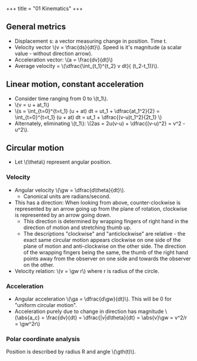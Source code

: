 +++
title = "01 Kinematics"
+++

## General metrics
- Displacement s: a vector measuring change in position. Time t. 
- Velocity vector \\(v = \frac{ds}{dt}\\). Speed is it's magnitude (a scalar value - without direction arrow).
- Acceleration vector: \\(a = \frac{dv}{dt}\\) 
- Average velocity = \\(\dfrac{\int_{t_1}^{t_2} v dt}{ (t_2-t_1)}\\).

## Linear motion, constant acceleration
- Consider time ranging from 0 to \\(t_1\\).
- \\(v = u + at_1\\)
- \\(s = \int_{t=0}^{t=t_1} (u + at) dt =  ut_1 + \dfrac{at_1^2}{2} = \int_{t=0}^{t=t_1} (u + at) dt =  ut_1 + \dfrac{(v-u)t_1^2}{2t_1} \\)
- Alternately, eliminating \\(t_1\\): \\(2as = 2u(v-u) + \dfrac{(v-u)^2} = v^2 - u^2\\).

## Circular motion
- Let \\(\theta\\) represent angular position.

### Velocity
- Angular velocity \\(\gw = \dfrac{d\theta}{dt}\\).
  - Canonical units are radians/second.
- This has a direction: When looking from above, counter-clockwise is represented by an arrow going up from the plane of rotation, clockwise is represented by an arrow going down.
  - This direction is determined by wrapping fingers of right hand in the direction of motion and stretching thumb up.
  - The descriptions "clockwise" and "anticlockwise" are relative - the exact same circular motion appears clockwise on one side of the plane of motion and anti-clockwise on the other side. The direction of the wrapping fingers being the same, the thumb of the right hand points away from the observer on one side and towards the observer on the other.
- Velocity relation: \\(v = \gw r\\) where r is radius of the circle.

### Acceleration
- Angular acceleration \\(\ga = \dfrac{d\gw}{dt}\\). This will be 0 for "uniform circular motion".
- Acceleration purely due to change in direction has magnitude \\(\abs{a_c} = \frac{dv}{dt} = \dfrac{|v|d\theta}{dt} = \abs{v}\gw = v^2/r = \gw^2r\\)

### Polar coordinate analysis
Position is described by radius R and angle \\(\gth(t)\\).